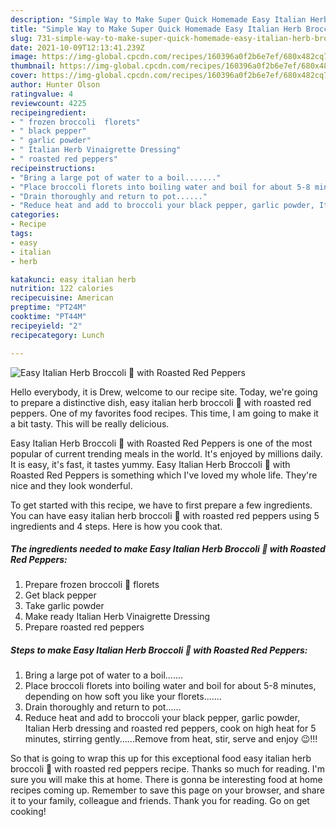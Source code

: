 ```yaml
---
description: "Simple Way to Make Super Quick Homemade Easy Italian Herb Broccoli 🥦 with Roasted Red Peppers"
title: "Simple Way to Make Super Quick Homemade Easy Italian Herb Broccoli 🥦 with Roasted Red Peppers"
slug: 731-simple-way-to-make-super-quick-homemade-easy-italian-herb-broccoli-with-roasted-red-peppers
date: 2021-10-09T12:13:41.239Z
image: https://img-global.cpcdn.com/recipes/160396a0f2b6e7ef/680x482cq70/easy-italian-herb-broccoli-with-roasted-red-peppers-recipe-main-photo.jpg
thumbnail: https://img-global.cpcdn.com/recipes/160396a0f2b6e7ef/680x482cq70/easy-italian-herb-broccoli-with-roasted-red-peppers-recipe-main-photo.jpg
cover: https://img-global.cpcdn.com/recipes/160396a0f2b6e7ef/680x482cq70/easy-italian-herb-broccoli-with-roasted-red-peppers-recipe-main-photo.jpg
author: Hunter Olson
ratingvalue: 4
reviewcount: 4225
recipeingredient:
- " frozen broccoli  florets"
- " black pepper"
- " garlic powder"
- " Italian Herb Vinaigrette Dressing"
- " roasted red peppers"
recipeinstructions:
- "Bring a large pot of water to a boil......."
- "Place broccoli florets into boiling water and boil for about 5-8 minutes, depending on how soft you like your florets......."
- "Drain thoroughly and return to pot......"
- "Reduce heat and add to broccoli your black pepper, garlic powder, Italian Herb dressing and roasted red peppers, cook on high heat for 5 minutes, stirring gently......Remove from heat, stir, serve and enjoy 😉!!!"
categories:
- Recipe
tags:
- easy
- italian
- herb

katakunci: easy italian herb 
nutrition: 122 calories
recipecuisine: American
preptime: "PT24M"
cooktime: "PT44M"
recipeyield: "2"
recipecategory: Lunch

---
```



![Easy Italian Herb Broccoli 🥦 with Roasted Red Peppers](https://img-global.cpcdn.com/recipes/160396a0f2b6e7ef/680x482cq70/easy-italian-herb-broccoli-with-roasted-red-peppers-recipe-main-photo.jpg)

Hello everybody, it is Drew, welcome to our recipe site. Today, we're going to prepare a distinctive dish, easy italian herb broccoli 🥦 with roasted red peppers. One of my favorites food recipes. This time, I am going to make it a bit tasty. This will be really delicious.



Easy Italian Herb Broccoli 🥦 with Roasted Red Peppers is one of the most popular of current trending meals in the world. It's enjoyed by millions daily. It is easy, it's fast, it tastes yummy. Easy Italian Herb Broccoli 🥦 with Roasted Red Peppers is something which I've loved my whole life. They're nice and they look wonderful.


To get started with this recipe, we have to first prepare a few ingredients. You can have easy italian herb broccoli 🥦 with roasted red peppers using 5 ingredients and 4 steps. Here is how you cook that.

<!--inarticleads1-->

##### The ingredients needed to make Easy Italian Herb Broccoli 🥦 with Roasted Red Peppers:

1. Prepare  frozen broccoli 🥦 florets
1. Get  black pepper
1. Take  garlic powder
1. Make ready  Italian Herb Vinaigrette Dressing
1. Prepare  roasted red peppers




<!--inarticleads2-->

##### Steps to make Easy Italian Herb Broccoli 🥦 with Roasted Red Peppers:

1. Bring a large pot of water to a boil.......
1. Place broccoli florets into boiling water and boil for about 5-8 minutes, depending on how soft you like your florets.......
1. Drain thoroughly and return to pot......
1. Reduce heat and add to broccoli your black pepper, garlic powder, Italian Herb dressing and roasted red peppers, cook on high heat for 5 minutes, stirring gently......Remove from heat, stir, serve and enjoy 😉!!!




So that is going to wrap this up for this exceptional food easy italian herb broccoli 🥦 with roasted red peppers recipe. Thanks so much for reading. I'm sure you will make this at home. There is gonna be interesting food at home recipes coming up. Remember to save this page on your browser, and share it to your family, colleague and friends. Thank you for reading. Go on get cooking!

